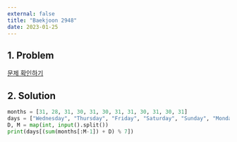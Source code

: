 ```yaml
---
external: false
title: "Baekjoon 2948"
date: 2023-01-25
---
```


## 1. Problem

[문제 확인하기](https://www.acmicpc.net/problem/2948)

## 2. Solution

```python
months = [31, 28, 31, 30, 31, 30, 31, 31, 30, 31, 30, 31]
days = ["Wednesday", "Thursday", "Friday", "Saturday", "Sunday", "Monday", "Tuesday"]
D, M = map(int, input().split())
print(days[(sum(months[:M-1]) + D) % 7])
```
